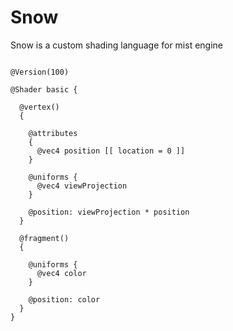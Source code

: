 # Snow

Snow is a custom shading language for mist engine

```shader

@Version(100)

@Shader basic {

  @vertex()
  {

    @attributes
    {
      @vec4 position [[ location = 0 ]]
    }

    @uniforms {
      @vec4 viewProjection
    }

    @position: viewProjection * position
  }

  @fragment()
  {

    @uniforms {
      @vec4 color
    }

    @position: color
  }
}

```
